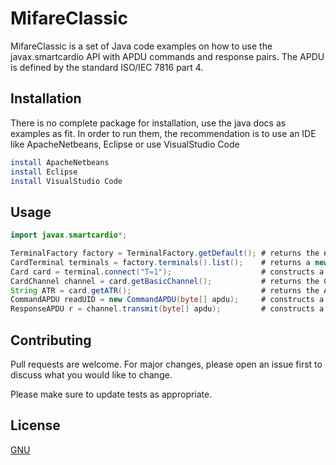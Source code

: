 # MifareClassic

MifareClassic is a set of Java code examples on how to use the javax.smartcardio API with APDU commands and response pairs.
The APDU is defined by the standard ISO/IEC 7816 part 4.

## Installation 

There is no complete package for installation, use the java docs as examples as fit. In order to run them, the recommendation is to use
an IDE like ApacheNetbeans, Eclipse or use VisualStudio Code

```bash
install ApacheNetbeans
install Eclipse
install VisualStudio Code
```

## Usage

```java
import javax.smartcardio*;

TerminalFactory factory = TerminalFactory.getDefault(); # returns the default TerminalFactory instance
CardTerminal terminals = factory.terminals().list();    # returns a new CardTerminals object encapsulating the terminals supported by this factory
Card card = terminal.connect("T=1");                    # constructs a new Card object (the protocol in use for this types of cards, for example "T=0" or "T=1")
CardChannel channel = card.getBasicChannel();           # returns the CardChannel for the basic logical channel
String ATR = card.getATR();                             # returns the ATR of this card
CommandAPDU readUID = new CommandAPDU(byte[] apdu);     # constructs a CommandAPDU from a byte array containing the complete APDU contents (header and body)
ResponseAPDU r = channel.transmit(byte[] apdu);         # constructs a ResponseAPDU from a byte array containing the complete APDU contents (conditional body and trailed)

```

## Contributing
Pull requests are welcome. For major changes, please open an issue first to discuss what you would like to change.

Please make sure to update tests as appropriate.

## License
[GNU](https://www.gnu.org/licenses/why-not-lgpl.html/)
